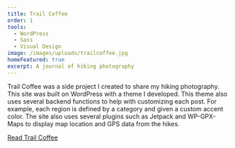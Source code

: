 ```yaml
---
title: Trail Coffee
order: 1
tools:
  - WordPress
  - Sass
  - Visual Design
image: /images/uploads/trailcoffee.jpg
homeFeatured: true
excerpt: A journal of hiking photography
---
```

Trail Coffee was a side project I created to share my hiking photography. This site was built on WordPress with a theme I developed. This theme also uses several backend functions to help with customizing each post. For example, each region is defined by a category and given a custom accent color. The site also uses several plugins such as Jetpack and WP-GPX-Maps to display map location and GPS data from the hikes.

<a href="https://www.trailcoffee.net" class="btn">Read Trail Coffee</a>
